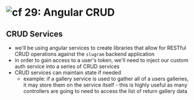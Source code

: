 ![cf](http://i.imgur.com/7v5ASc8.png) 29: Angular CRUD
=====================================

## CRUD Services
  * we'll be using angular services to create libraries that allow for RESTful CRUD operations against the `slugram` backend application
  * in order to gain access to a user's token, we'll need to inject our custom auth service into a series of CRUD services
  * CRUD services can maintain state if needed
    * example: if a gallery service is used to gather all of a users galleries, it may store them on the service itself - this is highly useful as many controllers are going to need to access the list of return gallery data
